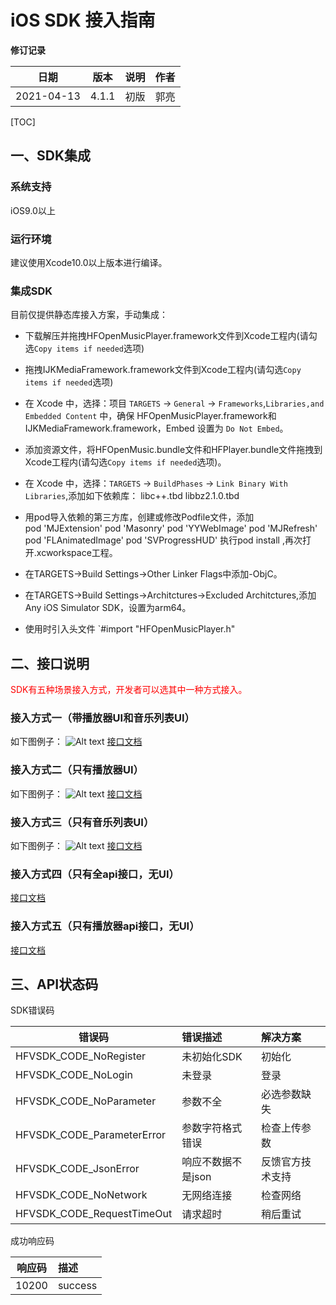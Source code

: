 

# iOS SDK 接入指南

**修订记录** 

|    日期    | 版本 | 说明       |  作者  |
| :--------: | :--: | ---------- | :----: |
| 2021-04-13 | 4.1.1  | 初版 | 郭亮 |



[TOC]
## 一、SDK集成
### 系统支持

iOS9.0以上

### 运行环境

建议使用Xcode10.0以上版本进行编译。

### 集成SDK

目前仅提供静态库接入方案，手动集成：
- 下载解压并拖拽HFOpenMusicPlayer.framework文件到Xcode工程内(请勾选`Copy items if needed`选项)

- 拖拽IJKMediaFramework.framework文件到Xcode工程内(请勾选`Copy items if needed`选项)

- 在 Xcode 中，选择：项目 `TARGETS` -> `General` -> `Frameworks`,`Libraries,and Embedded Content` 中，确保 HFOpenMusicPlayer.framework和IJKMediaFramework.framework，Embed 设置为 `Do Not Embed`。

- 添加资源文件，将HFOpenMusic.bundle文件和HFPlayer.bundle文件拖拽到Xcode工程内(请勾选`Copy items if needed`选项)。

- 在 Xcode 中，选择：`TARGETS` -> `BuildPhases` -> `Link Binary With Libraries`,添加如下依赖库：
   libc++.tbd
   libbz2.1.0.tbd

- 用pod导入依赖的第三方库，创建或修改Podfile文件，添加  
pod 'MJExtension'
pod 'Masonry'
pod 'YYWebImage'
pod 'MJRefresh'
pod 'FLAnimatedImage'
pod 'SVProgressHUD'
  执行pod install ,再次打开.xcworkspace工程。
- 在TARGETS->Build Settings->Other Linker Flags中添加-ObjC。
- 在TARGETS->Build Settings->Architctures->Excluded Architctures,添加Any iOS Simulator SDK，设置为arm64。
- 使用时引入头文件 `#import "HFOpenMusicPlayer.h"
## 二、接口说明

<font color='#FF0000'>SDK有五种场景接入方式，开发者可以选其中一种方式接入。</font>

### 接入方式一（带播放器UI和音乐列表UI）
如下图例子：
![Alt text](https://k3-images-test.oss-cn-beijing.aliyuncs.com/M2.png)
[接口文档](./sub/播放器和音乐列表接入文档.html?target="_blank")

### 接入方式二（只有播放器UI）
如下图例子：
![Alt text](https://k3-images-test.oss-cn-beijing.aliyuncs.com/M3.png)
[接口文档](./sub/播放器UI接入文档.html)

### 接入方式三（只有音乐列表UI）
如下图例子：
![Alt text](https://k3-images-test.oss-cn-beijing.aliyuncs.com/M4.png)
[接口文档](./sub/音乐列表UI接入文档.html)

### 接入方式四（只有全api接口，无UI）
[接口文档](./sub/通用api接入文档.html)

### 接入方式五（只有播放器api接口，无UI）
[接口文档](./sub/播放器api接入文档.html)

## 三、API状态码

SDK错误码

| 错误码 | 错误描述 | 解决方案 |
|----------|:--------|:-------- |
| HFVSDK_CODE_NoRegister | 未初始化SDK | 初始化 |
| HFVSDK_CODE_NoLogin | 未登录 | 登录 |
| HFVSDK_CODE_NoParameter | 参数不全 | 必选参数缺失 |
| HFVSDK_CODE_ParameterError | 参数字符格式错误 | 检查上传参数 |
| HFVSDK_CODE_JsonError | 响应不数据不是json | 反馈官方技术支持 |
| HFVSDK_CODE_NoNetwork | 无网络连接 | 检查网络 |
| HFVSDK_CODE_RequestTimeOut | 请求超时 | 稍后重试 |

成功响应码

| 响应码 | 描述 |
|----------|:--------|
| 10200 | success |

